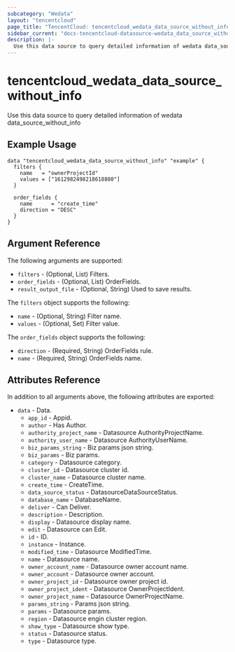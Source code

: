 ```yaml
---
subcategory: "Wedata"
layout: "tencentcloud"
page_title: "TencentCloud: tencentcloud_wedata_data_source_without_info"
sidebar_current: "docs-tencentcloud-datasource-wedata_data_source_without_info"
description: |-
  Use this data source to query detailed information of wedata data_source_without_info
---
```


# tencentcloud_wedata_data_source_without_info

Use this data source to query detailed information of wedata data_source_without_info

## Example Usage

```hcl
data "tencentcloud_wedata_data_source_without_info" "example" {
  filters {
    name   = "ownerProjectId"
    values = ["1612982498218618880"]
  }

  order_fields {
    name      = "create_time"
    direction = "DESC"
  }
}
```

## Argument Reference

The following arguments are supported:

* `filters` - (Optional, List) Filters.
* `order_fields` - (Optional, List) OrderFields.
* `result_output_file` - (Optional, String) Used to save results.

The `filters` object supports the following:

* `name` - (Optional, String) Filter name.
* `values` - (Optional, Set) Filter value.

The `order_fields` object supports the following:

* `direction` - (Required, String) OrderFields rule.
* `name` - (Required, String) OrderFields name.

## Attributes Reference

In addition to all arguments above, the following attributes are exported:

* `data` - Data.
  * `app_id` - Appid.
  * `author` - Has Author.
  * `authority_project_name` - Datasource AuthorityProjectName.
  * `authority_user_name` - Datasource AuthorityUserName.
  * `biz_params_string` - Biz params json string.
  * `biz_params` - Biz params.
  * `category` - Datasource category.
  * `cluster_id` - Datasource cluster id.
  * `cluster_name` - Datasource cluster name.
  * `create_time` - CreateTime.
  * `data_source_status` - DatasourceDataSourceStatus.
  * `database_name` - DatabaseName.
  * `deliver` - Can Deliver.
  * `description` - Description.
  * `display` - Datasource display name.
  * `edit` - Datasource can Edit.
  * `id` - ID.
  * `instance` - Instance.
  * `modified_time` - Datasource ModifiedTime.
  * `name` - Datasource name.
  * `owner_account_name` - Datasource owner account name.
  * `owner_account` - Datasource owner account.
  * `owner_project_id` - Datasource owner project id.
  * `owner_project_ident` - Datasource OwnerProjectIdent.
  * `owner_project_name` - Datasource OwnerProjectName.
  * `params_string` - Params json string.
  * `params` - Datasource params.
  * `region` - Datasource engin cluster region.
  * `show_type` - Datasource show type.
  * `status` - Datasource status.
  * `type` - Datasource type.


